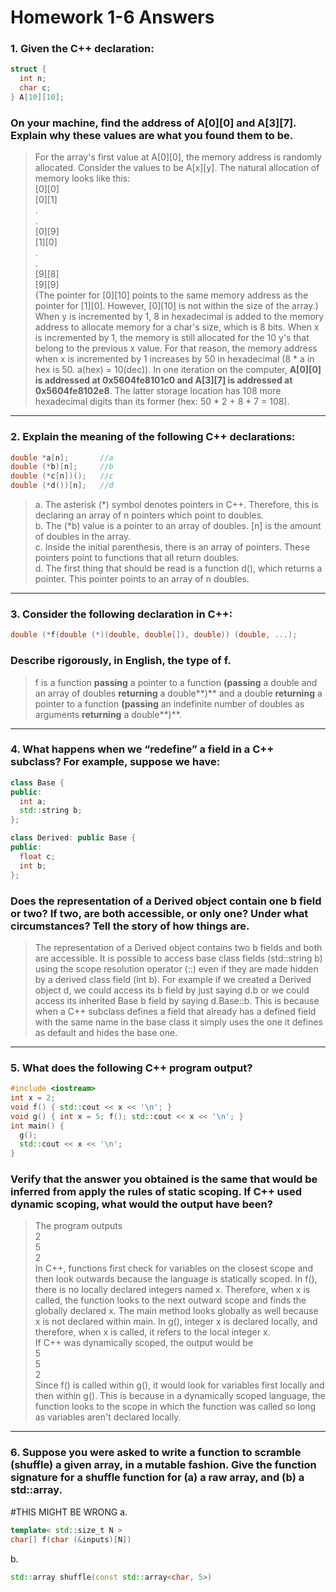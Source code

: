 # Homework 1-6 Answers

### 1. Given the C++ declaration:
```C++
struct {
  int n;
  char c;
} A[10][10];
```
### On your machine, find the address of A[0][0] and A[3][7]. Explain why these values are what you found them to be.

>For the array's first value at A[0][0], the memory address is randomly allocated. Consider the values to be A[x][y]. The natural allocation of memory looks like this:  
[0][0]  
[0][1]  
.  
.  
[0][9]  
[1][0]  
.  
.  
[9][8]  
[9][9]  
(The pointer for [0][10] points to the same memory address as the pointer for [1][0]. However, [0][10] is not within the size of the array.)  
When y is incremented by 1, 8 in hexadecimal is added to the memory address to allocate memory for a char's size, which is 8 bits. When x is incremented by 1, the memory is still allocated for the 10 y's that belong to the previous x value. For that reason, the memory address when x is incremented by 1 increases by 50 in hexadecimal (8 * a in hex is 50. a(hex) = 10(dec)).
In one iteration on the computer, **A[0][0] is addressed at 0x5604fe8101c0 and A[3][7] is addressed at 0x5604fe8102e8**. The latter storage location has 108 more hexadecimal digits than its former (hex: 50 * 2 + 8 * 7 = 108).

---
### 2. Explain the meaning of the following C++ declarations:
```C++
double *a[n];       //a
double (*b)[n];     //b
double (*c[n])();   //c
double (*d())[n];   //d
```
>a. The asterisk (*) symbol denotes pointers in C++. Therefore, this is declaring an array of n pointers which point to doubles.  
b. The (*b) value is a pointer to an array of doubles. [n] is the amount of doubles in the array.  
c. Inside the initial parenthesis, there is an array of pointers. These pointers point to functions that all return doubles.  
d. The first thing that should be read is a function d(), which returns a pointer. This pointer points to an array of n doubles.

---
### 3. Consider the following declaration in C++:
```C++
double (*f(double (*)(double, double[]), double)) (double, ...);
```
### Describe rigorously, in English, the type of f.

>f is a function **passing** a pointer to a function **(passing** a double and an array of doubles **returning** a double**)** and a double **returning** a pointer to a function **(passing** an indefinite number of doubles as arguments **returning** a double**)**.

---
### 4. What happens when we “redefine” a field in a C++ subclass? For example, suppose we have:
```C++
class Base {
public:
  int a;
  std::string b;
};

class Derived: public Base {
public:
  float c;
  int b;
};
```
### Does the representation of a Derived object contain one b field or two? If two, are both accessible, or only one? Under what circumstances? Tell the story of how things are.

> The representation of a Derived object contains two b fields and both are accessible. It is possible to access base class fields (std::string b) using the scope resolution operator (::) even if they are made hidden by a derived class field (int b). For example if we created a Derived object d, we could access its b field by just saying d.b or we could access its inherited Base b field by saying d.Base::b. This is because when a C++ subclass defines a field that already has a defined field with the same name in the base class it simply uses the one it defines as default and hides the base one.

---
### 5. What does the following C++ program output?
```C++
#include <iostream>
int x = 2;
void f() { std::cout << x << '\n'; }
void g() { int x = 5; f(); std::cout << x << '\n'; }
int main() {
  g();
  std::cout << x << '\n';
}
```
### Verify that the answer you obtained is the same that would be inferred from apply the rules of static scoping. If C++ used dynamic scoping, what would the output have been?

> The program outputs  
2  
5  
2  
In C++, functions first check for variables on the closest scope and then look outwards because the language is statically scoped. In f(), there is no locally declared integers named x. Therefore, when x is called, the function looks to the next outward scope and finds the globally declared x. The main method looks globally as well because x is not declared within main. In g(), integer x is declared locally, and therefore, when x is called, it refers to the local integer x.  
If C++ was dynamically scoped, the output would be  
5  
5  
2  
Since f() is called within g(), it would look for variables first locally and then within g(). This is because in a dynamically scoped language, the function looks to the scope in which the function was called so long as variables aren't declared locally.

---
### 6. Suppose you were asked to write a function to scramble (shuffle) a given array, in a mutable fashion. Give the function signature for a shuffle function for (a) a raw array, and (b) a std::array.
#THIS MIGHT BE WRONG
a.
```C++
template< std::size_t N >
char[] f(char (&inputs)[N])
```
b.
```C++
std::array shuffle(const std::array<char, 5>)
```
